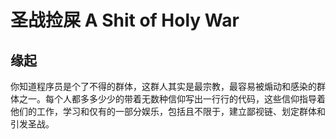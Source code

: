 # 圣战捡屎 A Shit of Holy War

## 缘起

你知道程序员是个了不得的群体，这群人其实是最宗教，最容易被煽动和感染的群体之一。每个人都多多少少的带着无数种信仰写出一行行的代码，这些信仰指导着他们的工作，学习和仅有的一部分娱乐，包括且不限于，建立鄙视链、划定群体和引发圣战。
